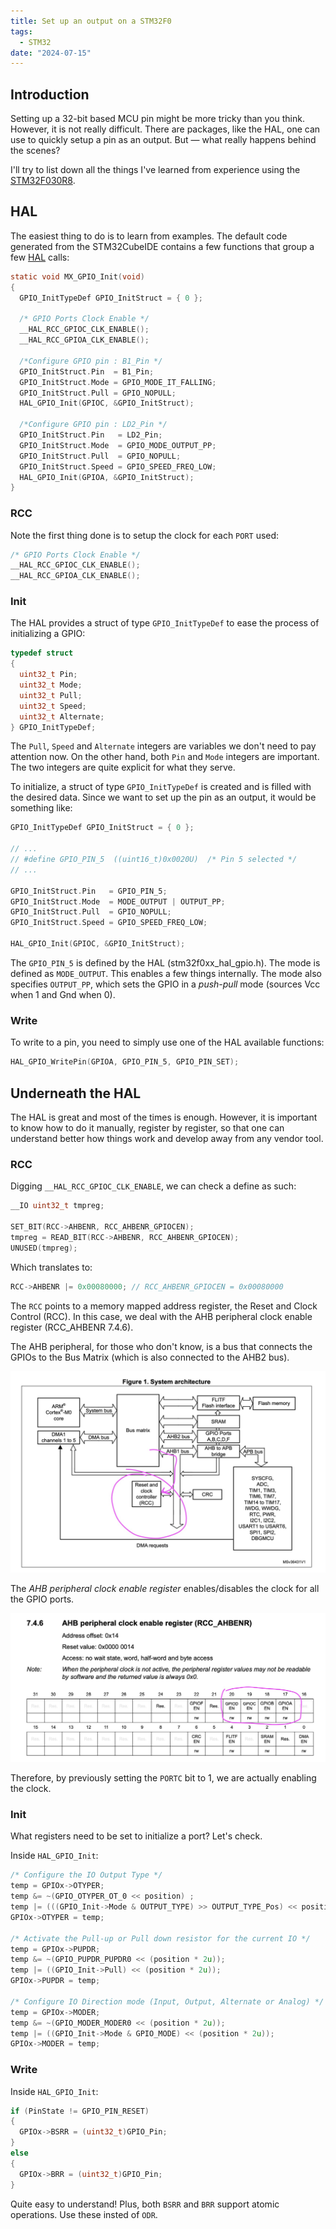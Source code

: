 ```yaml
---
title: Set up an output on a STM32F0
tags:
  - STM32
date: "2024-07-15"
---
```


## Introduction

Setting up a 32-bit based MCU pin might be more tricky than you think. However, it is not really difficult. There are packages, like the HAL, one can use to quickly setup a pin as an output. But — what really happens behind the scenes?

I'll try to list down all the things I've learned from experience using the [STM32F030R8](https://www.st.com/en/microcontrollers-microprocessors/stm32f030r8.html).

## HAL

The easiest thing to do is to learn from examples. The default code generated from the STM32CubeIDE contains a few functions that group a few [HAL](https://github.com/STMicroelectronics/stm32f0xx_hal_driver) calls:

```c
static void MX_GPIO_Init(void)
{
  GPIO_InitTypeDef GPIO_InitStruct = { 0 };

  /* GPIO Ports Clock Enable */
  __HAL_RCC_GPIOC_CLK_ENABLE();
  __HAL_RCC_GPIOA_CLK_ENABLE();

  /*Configure GPIO pin : B1_Pin */
  GPIO_InitStruct.Pin  = B1_Pin;
  GPIO_InitStruct.Mode = GPIO_MODE_IT_FALLING;
  GPIO_InitStruct.Pull = GPIO_NOPULL;
  HAL_GPIO_Init(GPIOC, &GPIO_InitStruct);

  /*Configure GPIO pin : LD2_Pin */
  GPIO_InitStruct.Pin   = LD2_Pin;
  GPIO_InitStruct.Mode  = GPIO_MODE_OUTPUT_PP;
  GPIO_InitStruct.Pull  = GPIO_NOPULL;
  GPIO_InitStruct.Speed = GPIO_SPEED_FREQ_LOW;
  HAL_GPIO_Init(GPIOA, &GPIO_InitStruct);
}
```

### RCC

Note the first thing done is to setup the clock for each `PORT` used:

```c
/* GPIO Ports Clock Enable */
__HAL_RCC_GPIOC_CLK_ENABLE();
__HAL_RCC_GPIOA_CLK_ENABLE();
```

### Init

The HAL provides a struct of type `GPIO_InitTypeDef` to ease the process of initializing a GPIO:

```C
typedef struct
{
  uint32_t Pin;
  uint32_t Mode;
  uint32_t Pull;
  uint32_t Speed;
  uint32_t Alternate;
} GPIO_InitTypeDef;
```

The `Pull`, `Speed` and `Alternate` integers are variables we don't need to pay attention now. On the other hand, both `Pin` and `Mode` integers are important. The two integers are quite explicit for what they serve.

To initialize, a struct of type `GPIO_InitTypeDef` is created and is filled with the desired data. Since we want to set up the pin as an output, it would be something like:

```c
GPIO_InitTypeDef GPIO_InitStruct = { 0 };

// ...
// #define GPIO_PIN_5  ((uint16_t)0x0020U)  /* Pin 5 selected */
// ...

GPIO_InitStruct.Pin   = GPIO_PIN_5;
GPIO_InitStruct.Mode  = MODE_OUTPUT | OUTPUT_PP;
GPIO_InitStruct.Pull  = GPIO_NOPULL;
GPIO_InitStruct.Speed = GPIO_SPEED_FREQ_LOW;

HAL_GPIO_Init(GPIOC, &GPIO_InitStruct);
```

The `GPIO_PIN_5` is defined by the HAL (stm32f0xx_hal_gpio.h).
The mode is defined as `MODE_OUTPUT`. This enables a few things internally. The mode also specifies `OUTPUT_PP`, which sets the GPIO in a _push-pull_ mode (sources Vcc when 1 and Gnd when 0).

### Write

To write to a pin, you need to simply use one of the HAL available functions:

```c
HAL_GPIO_WritePin(GPIOA, GPIO_PIN_5, GPIO_PIN_SET);
```

## Underneath the HAL

The HAL is great and most of the times is enough. However, it is important to know how to do it manually, register by register, so that one can understand better how things work and develop away from any vendor tool.

### RCC

Digging `__HAL_RCC_GPIOC_CLK_ENABLE`, we can check a define as such:

```c
__IO uint32_t tmpreg;

SET_BIT(RCC->AHBENR, RCC_AHBENR_GPIOCEN);
tmpreg = READ_BIT(RCC->AHBENR, RCC_AHBENR_GPIOCEN);
UNUSED(tmpreg);
```

Which translates to:

```c
RCC->AHBENR |= 0x00080000; // RCC_AHBENR_GPIOCEN = 0x00080000
```

The `RCC` points to a memory mapped address register, the Reset and Clock Control (RCC). In this case, we deal with the AHB peripheral clock enable register (RCC_AHBENR 7.4.6).

The AHB peripheral, for those who don't know, is a bus that connects the GPIOs to the Bus Matrix (which is also connected to the AHB2 bus).

![STM32F0 System architecture](../img/system_arch_stm32f0.jpg)

The _AHB peripheral clock enable register_ enables/disables the clock for all the GPIO ports.

![RCC_AHBENR Register](../img/RCC_AHBENR.jpg)

Therefore, by previously setting the `PORTC` bit to 1, we are actually enabling the clock.

### Init

What registers need to be set to initialize a port? Let's check.

Inside `HAL_GPIO_Init`:

```c
/* Configure the IO Output Type */
temp = GPIOx->OTYPER;
temp &= ~(GPIO_OTYPER_OT_0 << position) ;
temp |= (((GPIO_Init->Mode & OUTPUT_TYPE) >> OUTPUT_TYPE_Pos) << position);
GPIOx->OTYPER = temp;

/* Activate the Pull-up or Pull down resistor for the current IO */
temp = GPIOx->PUPDR;
temp &= ~(GPIO_PUPDR_PUPDR0 << (position * 2u));
temp |= ((GPIO_Init->Pull) << (position * 2u));
GPIOx->PUPDR = temp;

/* Configure IO Direction mode (Input, Output, Alternate or Analog) */
temp = GPIOx->MODER;
temp &= ~(GPIO_MODER_MODER0 << (position * 2u));
temp |= ((GPIO_Init->Mode & GPIO_MODE) << (position * 2u));
GPIOx->MODER = temp;
```

### Write

Inside `HAL_GPIO_Init`:

```c
if (PinState != GPIO_PIN_RESET)
{
  GPIOx->BSRR = (uint32_t)GPIO_Pin;
}
else
{
  GPIOx->BRR = (uint32_t)GPIO_Pin;
}
```

Quite easy to understand! Plus, both `BSRR` and `BRR` support atomic operations. Use these insted of `ODR`.

